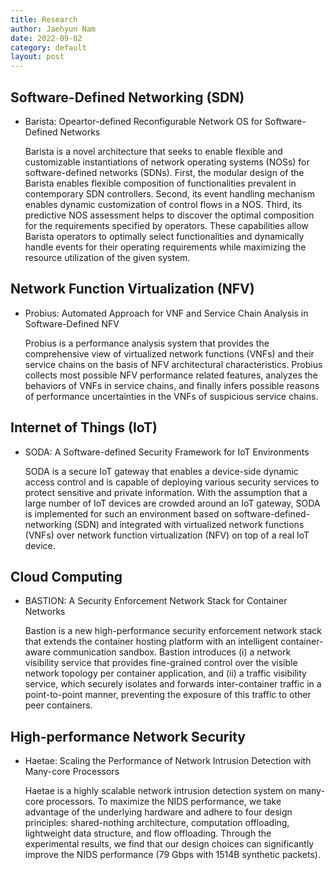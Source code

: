 ```yaml
---
title: Research
author: Jaehyun Nam
date: 2022-09-02
category: default
layout: post
---
```


## Software-Defined Networking (SDN)

- Barista: Opeartor-defined Reconfigurable Network OS for Software-Defined Networks

	Barista is a novel architecture that seeks to enable flexible and customizable instantiations of network operating systems (NOSs) for software-defined networks (SDNs). First, the modular design of the Barista enables flexible composition of functionalities prevalent in contemporary SDN controllers. Second, its event handling mechanism enables dynamic customization of control flows in a NOS. Third, its predictive NOS assessment helps to discover the optimal composition for the requirements specified by operators. These capabilities allow Barista operators to optimally select functionalities and dynamically handle events for their operating requirements while maximizing the resource utilization of the given system.

## Network Function Virtualization (NFV)

- Probius: Automated Approach for VNF and Service Chain Analysis in Software-Defined NFV

	Probius is a performance analysis system that provides the comprehensive view of virtualized network functions (VNFs) and their service chains on the basis of NFV architectural characteristics. Probius collects most possible NFV performance related features, analyzes the behaviors of VNFs in service chains, and finally infers possible reasons of performance uncertainties in the VNFs of suspicious service chains.

## Internet of Things (IoT)

- SODA: A Software-defined Security Framework for IoT Environments

	SODA is a secure IoT gateway that enables a device-side dynamic access control and is capable of deploying various security services to protect sensitive and private information. With the assumption that a large number of IoT devices are crowded around an IoT gateway, SODA is implemented for such an environment based on software-defined-networking (SDN) and integrated with virtualized network functions (VNFs) over network function virtualization (NFV) on top of a real IoT device.

## Cloud Computing

- BASTION: A Security Enforcement Network Stack for Container Networks

	Bastion is a new high-performance security enforcement network stack that extends the container hosting platform with an intelligent container-aware communication sandbox. Bastion introduces (i) a network visibility service that provides fine-grained control over the visible network topology per container application, and (ii) a traffic visibility service, which securely isolates and forwards inter-container traffic in a point-to-point manner, preventing the exposure of this traffic to other peer containers.

## High-performance Network Security

- Haetae: Scaling the Performance of Network Intrusion Detection with Many-core Processors

	Haetae is a highly scalable network intrusion detection system on many-core processors. To maximize the NIDS performance, we take advantage of the underlying hardware and adhere to four design principles: shared-nothing architecture, computation offloading, lightweight data structure, and flow offloading. Through the experimental results, we find that our design choices can significantly improve the NIDS performance (79 Gbps with 1514B synthetic packets).

